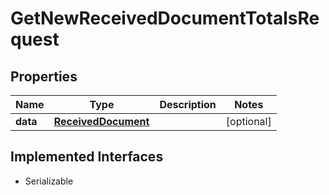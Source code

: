 

# GetNewReceivedDocumentTotalsRequest



## Properties

Name | Type | Description | Notes
------------ | ------------- | ------------- | -------------
**data** | [**ReceivedDocument**](ReceivedDocument.md) |  |  [optional]


## Implemented Interfaces

* Serializable


